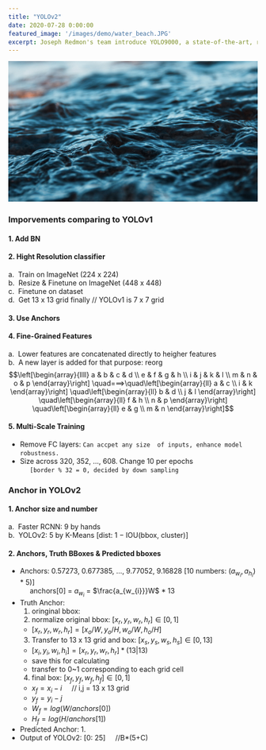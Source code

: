 ```yaml
---
title: "YOLOv2"
date: 2020-07-28 0:00:00
featured_image: '/images/demo/water_beach.JPG'
excerpt: Joseph Redmon's team introduce YOLO9000, a state-of-the-art, real-time object detection system that can detect over 9000 object categories.
---
```

<head>
    <script src="https://cdn.mathjax.org/mathjax/latest/MathJax.js?config=TeX-AMS-MML_HTMLorMML" type="text/javascript"></script>
    <script type="text/x-mathjax-config">
        MathJax.Hub.Config({
            tex2jax: {
            skipTags: ['script', 'noscript', 'style', 'textarea', 'pre'],
            inlineMath: [['$','$']]
            }
        });
    </script>
</head>

![image](/images/demo/water_beach.JPG)

### Imporvements comparing to YOLOv1
#### 1. Add BN
#### 2. Hight Resolution classifier
a. &nbsp;Train on ImageNet (224 x 224)<br>
b. &nbsp;Resize & Finetune on ImageNet (448 x 448)<br>
c. &nbsp;Finetune on dataset<br>
d. &nbsp;Get 13 x 13 grid finally   // YOLOv1 is 7 x 7 grid
#### 3. Use Anchors
#### 4. Fine-Grained Features
a. &nbsp;Lower features are concatenated directly to heigher features<br>
b. &nbsp;A new layer is added for that purpose: reorg<br>
$$\left[\begin{array}{llll}
a & b & c & d \\
e & f & g & h \\
i & j & k & l \\
m & n & o & p
\end{array}\right] \quad===>\quad\left[\begin{array}{ll}
a & c \\
i & k
\end{array}\right] \quad\left[\begin{array}{ll}
b & d \\
j & l
\end{array}\right] \quad\left[\begin{array}{ll}
f & h \\
n & p
\end{array}\right] \quad\left[\begin{array}{ll}
e & g \\
m & n
\end{array}\right]$$

#### 5. Multi-Scale Training
* Remove FC layers: `Can accpet any size  of inputs, enhance model robustness.`
* Size across 320, 352, ..., 608. Change 10 per epochs<br>
&nbsp;&nbsp;&nbsp;&nbsp;&nbsp;`[border % 32 = 0, decided by down sampling`

### Anchor in YOLOv2
#### 1. Anchor size and number
a. &nbsp;Faster RCNN: 9 by hands<br>
b. &nbsp;YOLOv2: 5 by K-Means [dist:  1 − IOU(bbox, cluster)]

#### 2. Anchors, Truth BBoxes & Predicted bboxes
* Anchors: 0.57273, 0.677385, ..., 9.77052, 9.16828 [10 numbers: ($a_{w_{i}}, a_{h_{i}}$) * 5)]<br>
&nbsp;&nbsp;&nbsp;&nbsp;&nbsp;anchors[0] = $a_{w_{i}}$ = $\frac{a_{w_{i}}}W$ * 13
* Truth Anchor:
  1. oringinal bbox:
  2. normalize original bbox: $[x_{r}, y_{r}, w_{r}, h_{r}]\in[0, 1]$
    *  $[x_{r}, y_{r}, w_{r}, h_{r}] = [x_{o}/W, y_{o}/H, w_{o}/W, h_{o}/H]$
  3. Transfer to 13 x 13 grid and box: $[x_{s}, y_{s}, w_{s}, h_{s}]\in[0, 13]$
    * $[x_{i}, y_{i}, w_{i}, h_{i}] = [x_{r}, y_{r}, w_{r}, h_{r}] * (13|13)$
    * save this for calculating
    * transfer to 0~1 corresponding to each grid cell
  4. final box: $[x_{f}, y_{f}, w_{f}, h_{f}]\in[0, 1]$
    * $x_{f} = x_{i} - i$ &nbsp;&nbsp;&nbsp;&nbsp;// i,j = 13 x 13 grid
    * $y_{f} = y_{i} - j$
    * $W_{f} = log(W/anchors[0])$
    * $H_{f} = log(H/anchors[1])$
* Predicted Anchor:
  1.
* Output of YOLOv2: [0: 25] &nbsp;&nbsp;&nbsp;&nbsp;//B*(5+C)
